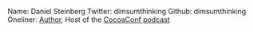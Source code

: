 Name: Daniel Steinberg
Twitter: dimsumthinking
Github: dimsumthinking
Oneliner: <a href='http://editorscut.com' target='_blank'>Author</a>, Host of the <a href='http://cocoaconf.com/podcast' target='_blank'>CocoaConf podcast</a>